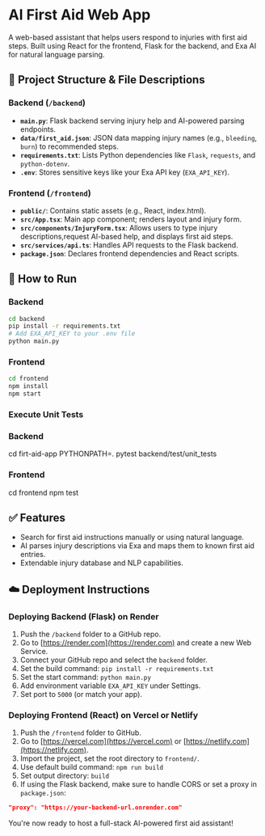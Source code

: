 # AI First Aid Web App

A web-based assistant that helps users respond to injuries with first aid steps. Built using React for the frontend, Flask for the backend, and Exa AI for natural language parsing.

## 📁 Project Structure & File Descriptions

### Backend (`/backend`)
- **`main.py`**: Flask backend serving injury help and AI-powered parsing endpoints.
- **`data/first_aid.json`**: JSON data mapping injury names (e.g., `bleeding`, `burn`) to recommended steps.
- **`requirements.txt`**: Lists Python dependencies like `Flask`, `requests`, and `python-dotenv`.
- **`.env`**: Stores sensitive keys like your Exa API key (`EXA_API_KEY`).

### Frontend (`/frontend`)
- **`public/`**: Contains static assets (e.g., React, index.html).
- **`src/App.tsx`**: Main app component; renders layout and injury form.
- **`src/components/InjuryForm.tsx`**: Allows users to type injury descriptions,request AI-based help, and displays first aid steps.
- **`src/services/api.ts`**: Handles API requests to the Flask backend.
- **`package.json`**: Declares frontend dependencies and React scripts.

## 🚀 How to Run

### Backend
```bash
cd backend
pip install -r requirements.txt
# Add EXA_API_KEY to your .env file
python main.py
```

### Frontend
```bash
cd frontend
npm install
npm start
```

### Execute Unit Tests

### Backend
cd firt-aid-app
PYTHONPATH=. pytest backend/test/unit_tests

### Frontend
cd frontend
npm test

## ✅ Features
- Search for first aid instructions manually or using natural language.
- AI parses injury descriptions via Exa and maps them to known first aid entries.
- Extendable injury database and NLP capabilities.

## ☁️ Deployment Instructions

### Deploying Backend (Flask) on Render
1. Push the `/backend` folder to a GitHub repo.
2. Go to [https://render.com](https://render.com) and create a new Web Service.
3. Connect your GitHub repo and select the `backend` folder.
4. Set the build command: `pip install -r requirements.txt`
5. Set the start command: `python main.py`
6. Add environment variable `EXA_API_KEY` under Settings.
7. Set port to `5000` (or match your app).

### Deploying Frontend (React) on Vercel or Netlify
1. Push the `/frontend` folder to GitHub.
2. Go to [https://vercel.com](https://vercel.com) or [https://netlify.com](https://netlify.com).
3. Import the project, set the root directory to `frontend/`.
4. Use default build command: `npm run build`
5. Set output directory: `build`
6. If using the Flask backend, make sure to handle CORS or set a proxy in `package.json`:
```json
"proxy": "https://your-backend-url.onrender.com"
```

You're now ready to host a full-stack AI-powered first aid assistant!

